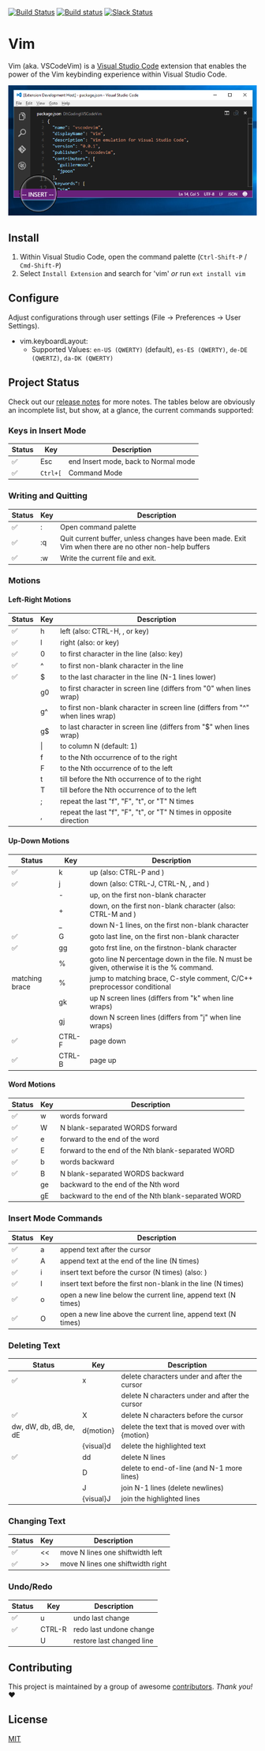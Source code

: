 [![Build Status](https://travis-ci.org/VSCodeVim/Vim.svg?branch=master)](https://travis-ci.org/VSCodeVim/Vim) [![Build status](https://ci.appveyor.com/api/projects/status/github/vscodevim/vim?branch=master&svg=true&retina=true)](https://ci.appveyor.com/project/jpoon/vim/branch/master) [![Slack Status](https://vscodevim-slackin.azurewebsites.net/badge.svg)](https://vscodevim-slackin.azurewebsites.net)

# Vim

Vim (aka. VSCodeVim) is a [Visual Studio Code](https://code.visualstudio.com/) extension that enables the power of the Vim keybinding experience within Visual Studio Code. 

![Screenshot](images/screen.png)

## Install

1. Within Visual Studio Code, open the command palette (`Ctrl-Shift-P` / `Cmd-Shift-P`)
2. Select `Install Extension` and search for 'vim' *or* run `ext install vim`

## Configure

Adjust configurations through user settings (File -> Preferences -> User Settings).

* vim.keyboardLayout: 
    * Supported Values: `en-US (QWERTY)` (default), `es-ES (QWERTY)`, `de-DE (QWERTZ)`, `da-DK (QWERTY)`
    
## Project Status

Check out our [release notes](https://github.com/VSCodeVim/Vim/releases) for more notes. The tables below are obviously an incomplete list, but show, at a glance, the current commands supported:

### Keys in Insert Mode
Status              | Key                       | Description
------------------- | ------------------------- | -------------------------
:white_check_mark:  | Esc                       | end Insert mode, back to Normal mode
:white_check_mark:  | `Ctrl+[`                  | Command Mode

### Writing and Quitting
Status              | Key                       | Description
------------------- | ------------------------- | -------------------------
:white_check_mark:  | :                         | Open command palette
:white_check_mark:  | :q                        | Quit current buffer, unless changes have been made.  Exit Vim when there are no other                         non-help buffers
:white_check_mark:  | :w                        | Write the current file and exit.

### Motions

#### Left-Right Motions
Status              | Key                       | Description
------------------- | ------------------------- | -------------------------
:white_check_mark:  | h                         | left (also: CTRL-H, <BS>, or <Left> key)
:white_check_mark:  | l                         | right (also: <Space> or <Right> key)
:white_check_mark:  | 0                         | to first character in the line (also: <Home> key)
:white_check_mark:  | ^                         | to first non-blank character in the line
:white_check_mark:  | $                         | to the last character in the line (N-1 lines lower)
                    | g0                        | to first character in screen line (differs from "0" when lines wrap)
                    | g^                        | to first non-blank character in screen line (differs from "^" when lines wrap)
                    | g$                        | to last character in screen line (differs from "$" when lines wrap)
                    | &#124;                    | to column N (default: 1)
                    | f<char>                   | to the Nth occurrence of <char> to the right
                    | F<char>                   | to the Nth occurrence of <char> to the left
                    | t<char>                   | till before the Nth occurrence of <char> to the right
                    | T<char>                   | till before the Nth occurrence of <char> to the left
                    | ;                         | repeat the last "f", "F", "t", or "T" N times
                    | ,                         | repeat the last "f", "F", "t", or "T" N times in opposite direction

#### Up-Down Motions
Status              | Key                       | Description
------------------- | ------------------------- | -------------------------
:white_check_mark:  | k                         | up (also: CTRL-P and <Up>)
:white_check_mark:  | j                         | down (also: CTRL-J, CTRL-N, <NL>, and <Down>)
                    | -                         | up, on the first non-blank character
                    | +                         | down, on the first non-blank character (also: CTRL-M and <CR>)
                    | _                         | down N-1 lines, on the first non-blank character
:white_check_mark:  | G                         | goto last line, on the first non-blank character
:white_check_mark:  | gg                        | goto frst line, on the firstnon-blank character
                    | %                         | goto line N percentage down in the file.  N must be given, otherwise it is the % command.
matching brace      | %                         | jump to matching brace, C-style comment, C/C++ preprocessor conditional                   
                    | gk                        | up N screen lines (differs from "k" when line wraps)
                    | gj                        | down N screen lines (differs from "j" when line wraps)
:white_check_mark:  | CTRL-F                    | page down
:white_check_mark:  | CTRL-B                    | page up

#### Word Motions
Status              | Key                       | Description
------------------- | ------------------------- | -------------------------
:white_check_mark:  | w                         | words forward
:white_check_mark:  | W                         | N blank-separated WORDS forward
:white_check_mark:  | e                         | forward to the end of the word
:white_check_mark:  | E                         | forward to the end of the Nth blank-separated WORD
:white_check_mark:  | b                         | words backward
:white_check_mark:  | B                         | N blank-separated WORDS backward
                    | ge                        | backward to the end of the Nth word
                    | gE                        | backward to the end of the Nth blank-separated WORD

### Insert Mode Commands
Status              | Key                       | Description
------------------- | ------------------------- | -------------------------
:white_check_mark:  | a                         | append text after the cursor
:white_check_mark:  | A                         | append text at the end of the line (N times)
:white_check_mark:  | i                         | insert text before the cursor (N times) (also: <Insert>)
:white_check_mark:  | I                         | insert text before the first non-blank in the line (N times)
:white_check_mark:  | o                         | open a new line below the current line, append text (N times)
:white_check_mark:  | O                         | open a new line above the current line, append text (N times)

### Deleting Text
Status                 | Key                       | Description
---------------------- | ------------------------- | -------------------------
:white_check_mark:     | x                         | delete characters under and after the cursor
                       | <Del>                     | delete N characters under and after the cursor
:white_check_mark:     | X                         | delete N characters before the cursor
dw, dW, db, dB, de, dE | d{motion}                 | delete the text that is moved over with {motion}
                       | {visual}d                 | delete the highlighted text
:white_check_mark:     | dd                        | delete N lines
                       | D                         | delete to end-of-line (and N-1 more lines)
                       | J                         | join N-1 lines (delete newlines)
                       | {visual}J                 | join the highlighted lines
                    
### Changing Text
Status              | Key                       | Description
------------------- | ------------------------- | -------------------------
:white_check_mark:  | <<                        | move N lines one shiftwidth left
:white_check_mark:  | >>                        | move N lines one shiftwidth right

### Undo/Redo

Status              | Key                       | Description
------------------- | ------------------------- | -------------------------
:white_check_mark:  | u                         | undo last change
:white_check_mark:  | CTRL-R                    | redo last undone change
                    | U                         | restore last changed line

## Contributing

This project is maintained by a group of awesome [contributors](https://github.com/VSCodeVim/Vim/graphs/contributors). *Thank you!* :heart: 

## License

[MIT](LICENSE.txt)
